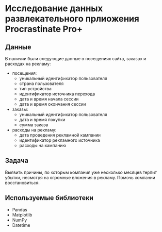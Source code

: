 # Исследование данных развлекательного прлиожения Procrastinate Pro+
## Данные
В наличии были следующие данные о посещениях сайта, заказах и расходах на рекламу:
- посещения:
  - уникальный идентификатор пользователя
  - страна пользователя
  - тип устройства
  - идентификатор источника перехода
  - дата и время начала сессии
  - дата и время окончания сессии
- заказы:
  - уникальный идентификатор пользователя
  - дата и время покупки
  - сумма заказа
- расходы на рекламу:
  - дата проведения рекламной кампании
  - идентификатор рекламного источника
  - расходы на кампанию
## Задача
Выявить причины, по которым компания уже несколько месяцев терпит убытки, несмотря на огромные вложения в рекламу. Помочь компании восстановиться.
## Используемые библиотеки
* Pandas
* Matplotlib
* NumPy
* Datetime
